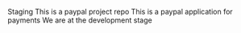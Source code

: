 Staging
This is a paypal project repo
This is a paypal application for payments
We are at the development stage 
